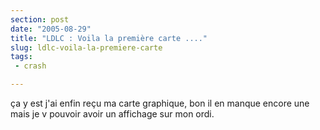 ```yaml
---
section: post
date: "2005-08-29"
title: "LDLC : Voila la première carte ...."
slug: ldlc-voila-la-premiere-carte
tags:
 - crash

---
```


ça y est j'ai enfin reçu ma carte graphique, bon il en manque encore une mais je v pouvoir avoir un affichage sur mon ordi.
